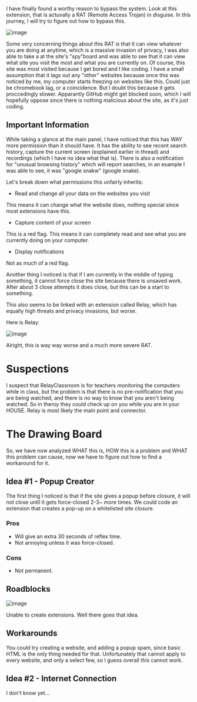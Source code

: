 I have finally found a worthy reason to bypass the system. Look at this extension, that is actuvally a RAT (Remote Access Trojan) in disguise. In this journey, I will try to figure out how to bypass this.

![image](https://user-images.githubusercontent.com/53088136/135299328-f5cdc64e-7308-48a4-800a-18a50c681633.png)

Some very concerning things about this RAT is that it can view whatever you are doing at anytime, which is a massive invasion of privacy, I was also able to take a  at the site's "spy"board and was able to see that it can view what site you visit the most and what you are currently on. Of course, this site was most visited because I get bored and I like coding. I have a small assumption that it lags out any "other" websites because once this was noticed by me, my computer starts freezing on websites like this. Could just be chromebook lag, or a coincidence. But I doubt this because it gets proccedingly slower.  Apparantly GitHub might get blocked soon, which I will hopefully oppose since there is nothing malicious about the site, as it's just coding.

## Important Information
While taking a glance at the main panel, I have noticed that this has WAY more permission than it should have. It has the ability to see recent search history, capture the current screen (explained earlier in thread) and recordings (which I have no idea what that is). There is also a notification for "unusual browsing history" which will report searches, in an example I was able to see, it was "google snakw" (google snake).


Let's break down what permissions this unfairly inherits:

* Read and change all your data on the websites you visit

This means it can change what the website does, nothing special since most extensions have this.

* Capture content of your screen

This is a red flag. This means it can completely read and see what you are currently doing on your computer.

* Display notifications

Not as much of a red flag.

Another thing I noticed is that if I am currently in the middle of typing something, it cannot force close the site because there is unsaved work. After about 3 close attempts it does close, but this can be a start to something.


This also seems to be linked with an extension called Relay, which has equally high threats and privacy invasions, but worse.

Here is Relay:

![image](https://user-images.githubusercontent.com/53088136/135317700-3faf0c11-7f4a-46eb-a51e-f87a152a7a95.png)


Alright, this is way way worse and a much more severe RAT.



# Suspections
I suspect that RelayClassroom is for teachers monitoring the computers while in class, but the problem is that there is no pre-notification that you are being watched, and there is no way to know that you aren't being watched. So in theroy they could check up on you while you are in your HOUSE. Relay is most likely the main point and connector.


# The Drawing Board
So, we have now analyzed WHAT this is, HOW this is a problem and WHAT this problem can cause, now we have to figure out how to find a workaround for it.

## Idea #1 - Popup Creator
The first thing I noticed is that if the site gives a popup before closure, it will not close until it gets force-closed 2-3~ more times. We could code an extension that creates a pop-up on a whitelisted site closure.

### Pros
+ Will give an extra 30 seconds of reflex time.
+ Not annoying unless it was force-closed.

### Cons
- Not permanent.

## Roadblocks
![image](https://user-images.githubusercontent.com/53088136/135456604-4ae4bf90-1cdd-49c3-a9fc-cf9cda4b26f6.png)

Unable to create extensions. Well there goes that idea.

## Workarounds
You could try creating a website, and adding a popup spam, since basic HTML is the only thing needed for that. Unfortunately that cannot apply to every website, and only a select few, so I guess overall this cannot work.


## Idea #2 - Internet Connection
I don't know yet...
